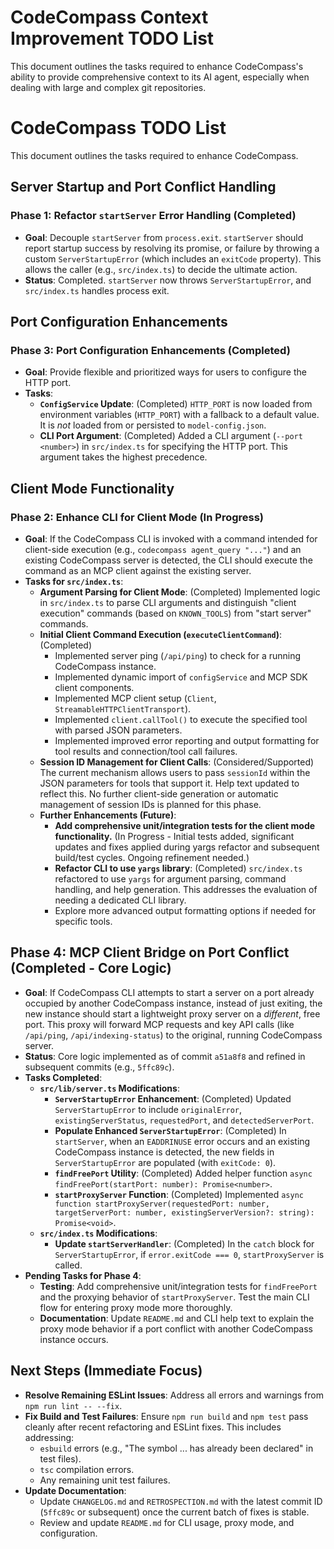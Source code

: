 # CodeCompass Context Improvement TODO List

This document outlines the tasks required to enhance CodeCompass's ability to provide comprehensive context to its AI agent, especially when dealing with large and complex git repositories.
# CodeCompass TODO List

This document outlines the tasks required to enhance CodeCompass.

## Server Startup and Port Conflict Handling

### Phase 1: Refactor `startServer` Error Handling (Completed)
- **Goal**: Decouple `startServer` from `process.exit`. `startServer` should report startup success by resolving its promise, or failure by throwing a custom `ServerStartupError` (which includes an `exitCode` property). This allows the caller (e.g., `src/index.ts`) to decide the ultimate action.
- **Status**: Completed. `startServer` now throws `ServerStartupError`, and `src/index.ts` handles process exit.

## Port Configuration Enhancements

### Phase 3: Port Configuration Enhancements (Completed)
- **Goal**: Provide flexible and prioritized ways for users to configure the HTTP port.
- **Tasks**:
    - **`ConfigService` Update**: (Completed) `HTTP_PORT` is now loaded from environment variables (`HTTP_PORT`) with a fallback to a default value. It is *not* loaded from or persisted to `model-config.json`.
    - **CLI Port Argument**: (Completed) Added a CLI argument (`--port <number>`) in `src/index.ts` for specifying the HTTP port. This argument takes the highest precedence.

## Client Mode Functionality

### Phase 2: Enhance CLI for Client Mode (In Progress)
- **Goal**: If the CodeCompass CLI is invoked with a command intended for client-side execution (e.g., `codecompass agent_query "..."`) and an existing CodeCompass server is detected, the CLI should execute the command as an MCP client against the existing server.
- **Tasks for `src/index.ts`**:
    - **Argument Parsing for Client Mode**: (Completed) Implemented logic in `src/index.ts` to parse CLI arguments and distinguish "client execution" commands (based on `KNOWN_TOOLS`) from "start server" commands.
    - **Initial Client Command Execution (`executeClientCommand`)**: (Completed)
        - Implemented server ping (`/api/ping`) to check for a running CodeCompass instance.
        - Implemented dynamic import of `configService` and MCP SDK client components.
        - Implemented MCP client setup (`Client`, `StreamableHTTPClientTransport`).
        - Implemented `client.callTool()` to execute the specified tool with parsed JSON parameters.
        - Implemented improved error reporting and output formatting for tool results and connection/tool call failures.
    - **Session ID Management for Client Calls**: (Considered/Supported) The current mechanism allows users to pass `sessionId` within the JSON parameters for tools that support it. Help text updated to reflect this. No further client-side generation or automatic management of session IDs is planned for this phase.
    - **Further Enhancements (Future)**:
        - **Add comprehensive unit/integration tests for the client mode functionality.** (In Progress - Initial tests added, significant updates and fixes applied during yargs refactor and subsequent build/test cycles. Ongoing refinement needed.)
        - **Refactor CLI to use `yargs` library**: (Completed) `src/index.ts` refactored to use `yargs` for argument parsing, command handling, and help generation. This addresses the evaluation of needing a dedicated CLI library.
        - Explore more advanced output formatting options if needed for specific tools.

## Phase 4: MCP Client Bridge on Port Conflict (Completed - Core Logic)
- **Goal**: If CodeCompass CLI attempts to start a server on a port already occupied by another CodeCompass instance, instead of just exiting, the new instance should start a lightweight proxy server on a *different*, free port. This proxy will forward MCP requests and key API calls (like `/api/ping`, `/api/indexing-status`) to the original, running CodeCompass server.
- **Status**: Core logic implemented as of commit `a51a8f8` and refined in subsequent commits (e.g., `5ffc89c`).
- **Tasks Completed**:
    - **`src/lib/server.ts` Modifications**:
        - **`ServerStartupError` Enhancement**: (Completed) Updated `ServerStartupError` to include `originalError`, `existingServerStatus`, `requestedPort`, and `detectedServerPort`.
        - **Populate Enhanced `ServerStartupError`**: (Completed) In `startServer`, when an `EADDRINUSE` error occurs and an existing CodeCompass instance is detected, the new fields in `ServerStartupError` are populated (with `exitCode: 0`).
        - **`findFreePort` Utility**: (Completed) Added helper function `async findFreePort(startPort: number): Promise<number>`.
        - **`startProxyServer` Function**: (Completed) Implemented `async function startProxyServer(requestedPort: number, targetServerPort: number, existingServerVersion?: string): Promise<void>`.
    - **`src/index.ts` Modifications**:
        - **Update `startServerHandler`**: (Completed) In the `catch` block for `ServerStartupError`, if `error.exitCode === 0`, `startProxyServer` is called.
- **Pending Tasks for Phase 4**:
    - **Testing**: Add comprehensive unit/integration tests for `findFreePort` and the proxying behavior of `startProxyServer`. Test the main CLI flow for entering proxy mode more thoroughly.
    - **Documentation**: Update `README.md` and CLI help text to explain the proxy mode behavior if a port conflict with another CodeCompass instance occurs.

## Next Steps (Immediate Focus)
- **Resolve Remaining ESLint Issues**: Address all errors and warnings from `npm run lint -- --fix`.
- **Fix Build and Test Failures**: Ensure `npm run build` and `npm test` pass cleanly after recent refactoring and ESLint fixes. This includes addressing:
    - `esbuild` errors (e.g., "The symbol ... has already been declared" in test files).
    - `tsc` compilation errors.
    - Any remaining unit test failures.
- **Update Documentation**:
    - Update `CHANGELOG.md` and `RETROSPECTION.md` with the latest commit ID (`5ffc89c` or subsequent) once the current batch of fixes is stable.
    - Review and update `README.md` for CLI usage, proxy mode, and configuration.
